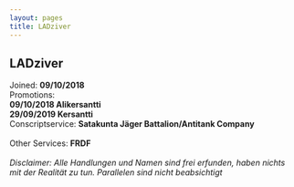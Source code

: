 ```yaml
---
layout: pages
title: LADziver
---
```


## LADziver

Joined: <b>09/10/2018</b><br>
Promotions: <br>
    <b>09/10/2018 Alikersantti</b><br>
    <b>29/09/2019 Kersantti</b><br>
Conscriptservice: <b>Satakunta Jäger Battalion/Antitank Company</b><br>      
Other Services: <b>FRDF</b>
<br>
<br>
*Disclaimer: Alle Handlungen und Namen sind frei erfunden, haben nichts mit der Realität zu tun. Parallelen sind nicht beabsichtigt*
<br>
